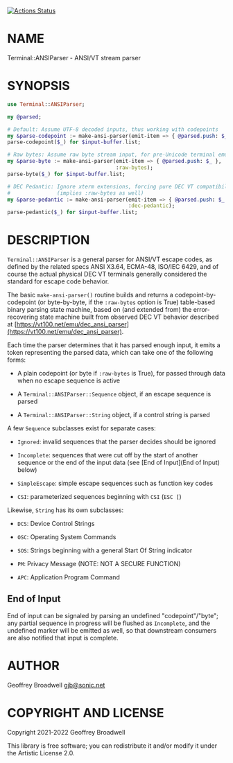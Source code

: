 [![Actions Status](https://github.com/japhb/Terminal-ANSIParser/workflows/test/badge.svg)](https://github.com/japhb/Terminal-ANSIParser/actions)

NAME
====

Terminal::ANSIParser - ANSI/VT stream parser

SYNOPSIS
========

```raku
use Terminal::ANSIParser;

my @parsed;

# Default: Assume UTF-8 decoded inputs, thus working with codepoints
my &parse-codepoint := make-ansi-parser(emit-item => { @parsed.push: $_ });
parse-codepoint($_) for $input-buffer.list;

# Raw bytes: Assume raw byte stream input, for pre-Unicode terminal emulation
my &parse-byte := make-ansi-parser(emit-item => { @parsed.push: $_ },
                                   :raw-bytes);
parse-byte($_) for $input-buffer.list;

# DEC Pedantic: Ignore xterm extensions, forcing pure DEC VT compatibility
#               (implies :raw-bytes as well)
my &parse-pedantic := make-ansi-parser(emit-item => { @parsed.push: $_ },
                                       :dec-pedantic);
parse-pedantic($_) for $input-buffer.list;
```

DESCRIPTION
===========

`Terminal::ANSIParser` is a general parser for ANSI/VT escape codes, as defined by the related specs ANSI X3.64, ECMA-48, ISO/IEC 6429, and of course the actual physical DEC VT terminals generally considered the standard for escape code behavior.

The basic `make-ansi-parser()` routine builds and returns a codepoint-by-codepoint (or byte-by-byte, if the `:raw-bytes` option is True) table-based binary parsing state machine, based on (and extended from) the error-recovering state machine built from observed DEC VT behavior described at [https://vt100.net/emu/dec_ansi_parser](https://vt100.net/emu/dec_ansi_parser).

Each time the parser determines that it has parsed enough input, it emits a token representing the parsed data, which can take one of the following forms:

  * A plain codepoint (or byte if `:raw-bytes` is True), for passed through data when no escape sequence is active

  * A `Terminal::ANSIParser::Sequence` object, if an escape sequence is parsed

  * A `Terminal::ANSIParser::String` object, if a control string is parsed

A few `Sequence` subclasses exist for separate cases:

  * `Ignored`: invalid sequences that the parser decides should be ignored

  * `Incomplete`: sequences that were cut off by the start of another sequence or the end of the input data (see [End of Input](End of Input) below)

  * `SimpleEscape`: simple escape sequences such as function key codes

  * `CSI`: parameterized sequences beginning with `CSI` (`ESC [`)

Likewise, `String` has its own subclasses:

  * `DCS`: Device Control Strings

  * `OSC`: Operating System Commands

  * `SOS`: Strings beginning with a general Start Of String indicator

  * `PM`: Privacy Message (NOTE: NOT A SECURE FUNCTION)

  * `APC`: Application Program Command

End of Input
------------

End of input can be signaled by parsing an undefined "codepoint"/"byte"; any partial sequence in progress will be flushed as `Incomplete`, and the undefined marker will be emitted as well, so that downstream consumers are also notified that input is complete.

AUTHOR
======

Geoffrey Broadwell <gjb@sonic.net>

COPYRIGHT AND LICENSE
=====================

Copyright 2021-2022 Geoffrey Broadwell

This library is free software; you can redistribute it and/or modify it under the Artistic License 2.0.


